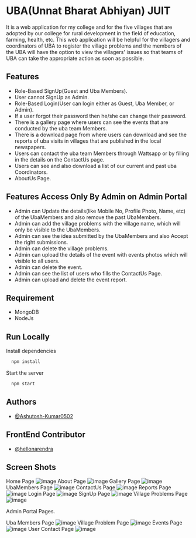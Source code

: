 
# UBA(Unnat Bharat Abhiyan) JUIT

It is a web application for my college and for the five villages that are adopted by our college for rural development in the field of education, farming, health, etc. This web application will be helpful for the villagers and coordinators of UBA to register the village problems and the members of the UBA will have the option to view the villagers' issues so that teams of UBA can take the appropriate action as soon as possible.



## Features

- Role-Based SignUp(Guest and Uba Members).
- User cannot SignUp as Admin.
- Role-Based Login(User can login either as Guest, Uba Member, or Admin).
- If a user forgot their password then he/she can change their password.
- There is a gallery page where users can see the events that are conducted by the uba team Members.
- There is a download page from where users can download and see the reports of uba visits in villages that are published in the local newspapers.
- Users can contact the uba team Members through Wattsapp or by filling in the details on the ContactUs page.
- Users can see and also download a list of our current and past uba Coordinators.
- AboutUs Page.


## Features Access Only By Admin on Admin Portal

- Admin can Update the details(like Mobile No, Profile Photo, Name, etc) of the UbaMembers and also remove the past UbaMembers.
- Admin can add the village problems with the village name, which will only be visible to the UbaMembers.
- Admin can see the idea submitted by the UbaMembers and also Accept the right submissions.
- Admin can delete the village problems.
- Admin can upload the details of the event with events photos which will visible to all users.
- Admin can delete the event.
- Admin can see the list of users who fills the ContactUs Page.
- Admin can upload and delete the event report.
## Requirement
- MongoDB
- NodeJs
## Run Locally
Install dependencies

```bash
  npm install
```

Start the server

```bash
  npm start
```


## Authors

- [@Ashutosh-Kumar0502](https://www.github.com/Ashutosh-Kumar0502)



## FrontEnd Contributor
- [@hellonarendra](https://www.github.com/hellonarendra)
## Screen Shots
Home Page
![image](https://user-images.githubusercontent.com/94280847/209833945-0932af32-1d50-4e1c-9347-2745eb974bd4.png)
About Page
![image](https://user-images.githubusercontent.com/94280847/209833996-56034f29-d151-432e-bb8e-dea065e28b4e.png)
Gallery Page
![image](https://user-images.githubusercontent.com/94280847/209834032-af009f81-b144-4e87-ad59-3dda20b05089.png)
UbaMembers Page
![image](https://user-images.githubusercontent.com/94280847/209834052-399797cb-e97e-4fff-8c50-f26663568522.png)
ContactUs Page
![image](https://user-images.githubusercontent.com/94280847/209834078-bd88667a-a935-40ce-9109-cce956af09b7.png)
Reports Page
![image](https://user-images.githubusercontent.com/94280847/209834112-ef4e8299-f275-4180-a66f-500eb831489f.png)
Login Page
![image](https://user-images.githubusercontent.com/94280847/209834157-61b74c50-8122-40ad-b685-0ce18cef60ce.png)
SignUp Page
![image](https://user-images.githubusercontent.com/94280847/209834174-9712cdcb-2baa-4ae5-b197-9d6f6e2b3ffb.png)
Village Problems Page
![image](https://user-images.githubusercontent.com/94280847/209834197-6d6a1f5b-98ce-4aae-bcf9-3603d7881133.png)

Admin Portal Pages.

Uba Members Page
![image](https://user-images.githubusercontent.com/94280847/209834215-9dc54b13-fb3d-450d-b1b8-f1c1a381c1cf.png)
Village Problem Page
![image](https://user-images.githubusercontent.com/94280847/209834234-62d7cf5d-daaa-4140-8741-157c5316dcce.png)
Events Page
![image](https://user-images.githubusercontent.com/94280847/209834259-befc0f29-f6fc-4514-ab8d-d3ceacce4a09.png)
User Contact Page
![image](https://user-images.githubusercontent.com/94280847/209834287-be1bf4a5-9af8-4ae3-8f50-48ba5aacb157.png)


